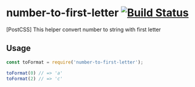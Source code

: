 # number-to-first-letter [![Build Status][ci-img]][ci]

[PostCSS] This helper convert number to string with first letter

[ci-img]:  https://travis-ci.org/Silvestr-b/number-to-first-letter.svg
[ci]:      https://travis-ci.org/Silvestr-b/number-to-first-letter

## Usage

```js
const toFormat = require('number-to-first-letter');

toFormat(0) // => 'a'
toFormat(2) // => 'c'

```


